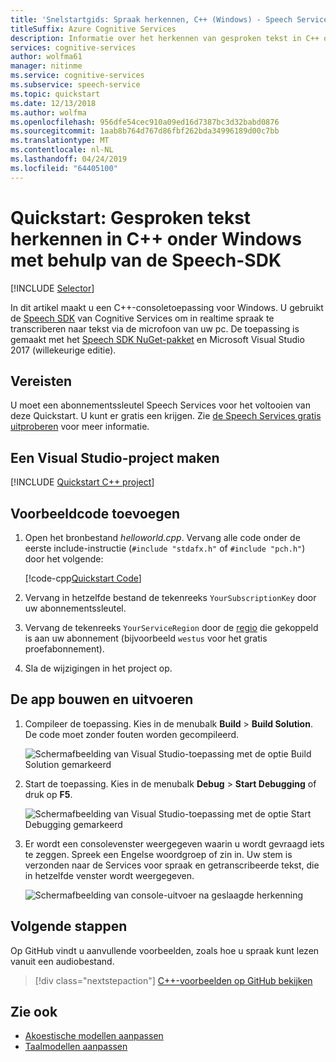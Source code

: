 ```yaml
---
title: 'Snelstartgids: Spraak herkennen, C++ (Windows) - Speech Services'
titleSuffix: Azure Cognitive Services
description: Informatie over het herkennen van gesproken tekst in C++ op Windows Desktop met behulp van de Speech SDK
services: cognitive-services
author: wolfma61
manager: nitinme
ms.service: cognitive-services
ms.subservice: speech-service
ms.topic: quickstart
ms.date: 12/13/2018
ms.author: wolfma
ms.openlocfilehash: 956dfe54cec910a09ed16d7387bc3d32babd0876
ms.sourcegitcommit: 1aab8b764d767d86fbf262bda34996189d00c7bb
ms.translationtype: MT
ms.contentlocale: nl-NL
ms.lasthandoff: 04/24/2019
ms.locfileid: "64405100"
---
```

# <a name="quickstart-recognize-speech-in-c-on-windows-by-using-the-speech-sdk"></a>Quickstart: Gesproken tekst herkennen in C++ onder Windows met behulp van de Speech-SDK

[!INCLUDE [Selector](../../../includes/cognitive-services-speech-service-quickstart-selector.md)]

In dit artikel maakt u een C++-consoletoepassing voor Windows. U gebruikt de [Speech SDK](speech-sdk.md) van Cognitive Services om in realtime spraak te transcriberen naar tekst via de microfoon van uw pc. De toepassing is gemaakt met het [Speech SDK NuGet-pakket](https://aka.ms/csspeech/nuget) en Microsoft Visual Studio 2017 (willekeurige editie).

## <a name="prerequisites"></a>Vereisten

U moet een abonnementssleutel Speech Services voor het voltooien van deze Quickstart. U kunt er gratis een krijgen. Zie [de Speech Services gratis uitproberen](get-started.md) voor meer informatie.

## <a name="create-a-visual-studio-project"></a>Een Visual Studio-project maken

[!INCLUDE [Quickstart C++ project](../../../includes/cognitive-services-speech-service-quickstart-cpp-create-proj.md)]

## <a name="add-sample-code"></a>Voorbeeldcode toevoegen

1. Open het bronbestand *helloworld.cpp*. Vervang alle code onder de eerste include-instructie (`#include "stdafx.h"` of `#include "pch.h"`) door het volgende:

   [!code-cpp[Quickstart Code](~/samples-cognitive-services-speech-sdk/quickstart/cpp-windows/helloworld/helloworld.cpp#code)]

1. Vervang in hetzelfde bestand de tekenreeks `YourSubscriptionKey` door uw abonnementssleutel.

1. Vervang de tekenreeks `YourServiceRegion` door de [regio](regions.md) die gekoppeld is aan uw abonnement (bijvoorbeeld `westus` voor het gratis proefabonnement).

1. Sla de wijzigingen in het project op.

## <a name="build-and-run-the-app"></a>De app bouwen en uitvoeren

1. Compileer de toepassing. Kies in de menubalk **Build** > **Build Solution**. De code moet zonder fouten worden gecompileerd.

   ![Schermafbeelding van Visual Studio-toepassing met de optie Build Solution gemarkeerd](media/sdk/qs-cpp-windows-06-build.png)

1. Start de toepassing. Kies in de menubalk **Debug** > **Start Debugging** of druk op **F5**.

   ![Schermafbeelding van Visual Studio-toepassing met de optie Start Debugging gemarkeerd](media/sdk/qs-cpp-windows-07-start-debugging.png)

1. Er wordt een consolevenster weergegeven waarin u wordt gevraagd iets te zeggen. Spreek een Engelse woordgroep of zin in. Uw stem is verzonden naar de Services voor spraak en getranscribeerde tekst, die in hetzelfde venster wordt weergegeven.

   ![Schermafbeelding van console-uitvoer na geslaagde herkenning](media/sdk/qs-cpp-windows-08-console-output-release.png)

## <a name="next-steps"></a>Volgende stappen

Op GitHub vindt u aanvullende voorbeelden, zoals hoe u spraak kunt lezen vanuit een audiobestand.

> [!div class="nextstepaction"]
> [C++-voorbeelden op GitHub bekijken](https://aka.ms/csspeech/samples)

## <a name="see-also"></a>Zie ook

- [Akoestische modellen aanpassen](how-to-customize-acoustic-models.md)
- [Taalmodellen aanpassen](how-to-customize-language-model.md)
